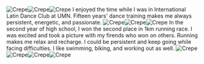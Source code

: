 ![Crepe](/assets/img/latindance1.jpg)![Crepe](/assets/img/dancefest.jpg)![Crepe](/assets/img/ncdc.jpg)
I enjoyed the time while I was in International Latin Dance Club at UMN. Fifteen years' dance training makes me always persistent, energetic, and passionate.
![Crepe](/assets/img/teachiii.jpg)![Crepe](/assets/img/teachchildren.jpg)![Crepe](/assets/img/15561605411207_.pic.jpg)
In the second year of high school, I won the second place in 1km running race. I was excited and took a picture with my firends who won on others. Running makes me relax and recharge. I could be persistent and keep going while facing difficulties. I like swimming, biking, and working out as well.
![Crepe](/assets/img/welcomeweek1.jpg)![Crepe](/assets/img/welcomeweek3.jpg)![Crepe](/assets/img/roclim.jpg)![Crepe](/assets/img/roclimi.jpg)
